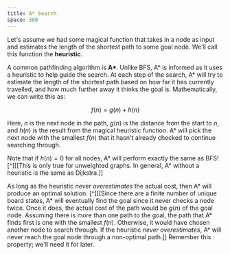 ```yaml
---
title: A* Search
space: 300
---
```


Let's assume we had some magical function that takes in a node as input and estimates the length of the shortest path to some goal node. We'll call this function the **heuristic**.

A common pathfinding algorithm is **A\***. Unlike BFS, A\* is informed as it uses a heuristic to help guide the search. At each step of the search, A\* will try to estimate the length of the shortest path based on how far it has currently travelled, and how much further away it thinks the goal is. Mathematically, we can write this as:

$$f(n) = g(n) + h(n)$$

Here, $n$ is the next node in the path, $g(n)$ is the distance from the start to $n$, and $h(n)$ is the result from the magical heuristic function. A\* will pick the next node with the smallest $f(n)$ that it hasn't already checked to continue searching through.

Note that if $h(n) = 0$ for all nodes, A\* will perform exactly the same as BFS! [^][[This is only true for unweighted graphs. In general, A\* without a heuristic is the same as Dijkstra.]]

As long as the heuristic _never overestimates_ the actual cost, then A\* will produce an optimal solution. [^][[Since there are a finite number of unique board states, A\* will eventually find the goal since it never checks a node twice. Once it does, the actual cost of the path would be $g(n)$ of the goal node. Assuming there is more than one path to the goal, the path that A\* finds first is one with the smallest $f(n)$. Otherwise, it would have chosen another node to search through. If the heuristic _never overestimates_, A\* will never reach the goal node through a non-optimal path.]] Remember this property; we'll need it for later.
